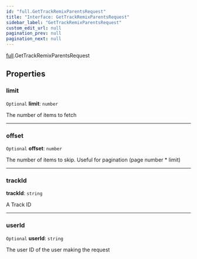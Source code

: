 ```yaml
---
id: "full.GetTrackRemixParentsRequest"
title: "Interface: GetTrackRemixParentsRequest"
sidebar_label: "GetTrackRemixParentsRequest"
custom_edit_url: null
pagination_prev: null
pagination_next: null
---
```


[full](../namespaces/full.md).GetTrackRemixParentsRequest

## Properties

### limit

 `Optional` **limit**: `number`

The number of items to fetch

___

### offset

 `Optional` **offset**: `number`

The number of items to skip. Useful for pagination (page number * limit)

___

### trackId

 **trackId**: `string`

A Track ID

___

### userId

 `Optional` **userId**: `string`

The user ID of the user making the request
